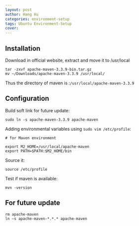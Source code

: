 ```yaml
---
layout: post
author: Hang Hu
categories: environment-setup
tags: Ubuntu Environment-Setup 
cover: 
---
```


## Installation

Download in official website, extract and move it to /usr/local

```
tar -zxvf apache-maven-3.3.9-bin.tar.gz 
mv ~/Downloads/apache-maven-3.3.9 /usr/local/
```

Thus the directory of maven is :`/usr/local/apache-maven-3.3.9`

## Configuration

Build soft link for future update:

```
sudo ln -s apache-maven-3.3.9 apache-maven
```

Adding environmental variables using `sudo vim /etc/profile`:

```
# for Maven environment

export M2_HOME=/usr/local/apache-maven
export PATH=$PATH:$M2_HOME/bin
```

Source it:

```
source /etc/profile
```

Test if maven is available:

```
mvn -version
```

## For future update

```
rm apache-maven
ln –s apache-maven-*.*.* apache-maven
```
